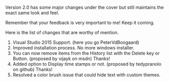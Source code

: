 
Version 2.0 has some major changes under the cover but still maintains the exact same look and feel.

Remember that your feedback is very important to me! Keep it coming.

Here is the list of changes that are worthy of mention.

1. Visual Studio 2015 Support. (here you go PeterVdBoogaard)
2. Improved installation process. No more windows installer.
3. You can now remove items from the History list with the Delete key or Button. (proposed by vijayk on msdn) Thanks!
4. Added option to Display time stamps or not. (proposed by tedypranolo on github) Thanks!
5. Resolved a color brush issue that could hide text with custom themes.

